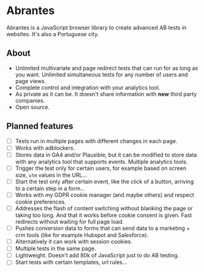 # Abrantes

Abrantes is a JavaScript browser library to create advanced AB tests in websites. It's also a Portuguese city.

## About

- Unlimited multivariate and page redirect tests that can run for as long as you want. Unlimited simultaneous tests for any number of users and page views.
- Complete control and integration with your analytics tool.
- As private as it can be. It doesn't share information with **new** third party companies.
- Open source.

## Planned features

- [ ] Tests run in multiple pages with different changes in each page.
- [ ] Works with adblockers.
- [ ] Stores data in GA4 and/or Plausible, but it can be modified to store data with any analytics tool that supports events. Multiple analytics tools.
- [ ] Trigger the test only for certain users, for example based on screen size, `utm` values in the URL...
- [ ] Start the test only after certain event, like the click of a button, arriving to a certain step in a form...
- [ ] Works with my GDPR cookie manager (and maybe others) and respect cookie preferences.
- [ ] Addresses the flash of content switching without blanking the page or taking too long. And that it works before cookie consent is given. Fast redirects without waiting for full page load.
- [ ] Pushes conversion data to forms that can send data to a marketing + crm tools (like for example Hubspot and Salesforce).
- [ ] Alternatively it can work with session cookies.
- [ ] Multiple tests in the same page.
- [ ] Lightweight. Doesn't add 80k of JavaScript just to do AB testing.
- [ ] Start tests with certain templates, url rules...
